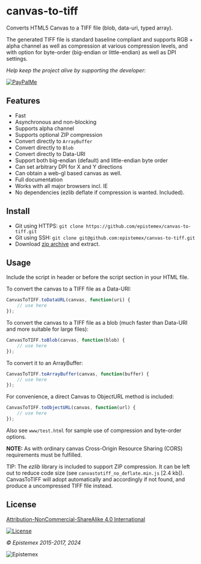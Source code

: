 ﻿canvas-to-tiff
==============

Converts HTML5 Canvas to a TIFF file (blob, data-uri, typed array).

The generated TIFF file is standard baseline compliant and supports RGB + alpha
channel as well as compression at various compression levels, and with
option for byte-order (big-endian or little-endian) as well as DPI settings.

_Help keep the project alive by supporting the developer:_

[![PayPalMe](https://github.com/epistemex/transformation-matrix-js/assets/70324091/04203267-58f0-402b-9589-e2dee6e7c510)](https://paypal.me/KenNil)

Features
--------

- Fast
- Asynchronous and non-blocking
- Supports alpha channel
- Supports optional ZIP compression
- Convert directly to `ArrayBuffer`
- Convert directly to `Blob`
- Convert directly to Data-URI
- Support both big-endian (default) and little-endian byte order
- Can set arbitrary DPI for X and Y directions
- Can obtain a web-gl based canvas as well.
- Full documentation
- Works with all major browsers incl. IE
- No dependencies (ezlib deflate if compression is wanted. Included).


Install
-------

- Git using HTTPS: `git clone https://github.com/epistemex/canvas-to-tiff.git`
- Git using SSH: `git clone git@github.com:epistemex/canvas-to-tiff.git`
- Download [zip archive](https://github.com/epistemex/canvas-to-tiff/archive/master.zip) and extract.


Usage
-----

Include the script in header or before the script section in your HTML file.

To convert the canvas to a TIFF file as a Data-URI:
```javascript
CanvasToTIFF.toDataURL(canvas, function(uri) {
	// use here
});
```

To convert the canvas to a TIFF file as a blob (much faster than Data-URI
and more suitable for large files):
```javascript
CanvasToTIFF.toBlob(canvas, function(blob) {
	// use here
});
```

To convert it to an ArrayBuffer:
```javascript
CanvasToTIFF.toArrayBuffer(canvas, function(buffer) {
	// use here
});
```

For convenience, a direct Canvas to ObjectURL method is included:
```javascript
CanvasToTIFF.toObjectURL(canvas, function(url) {
	// use here
});
```

Also see `www/test.html` for sample use of compression and byte-order 
options.

**NOTE:** As with ordinary canvas Cross-Origin Resource Sharing (CORS) 
requirements must be fulfilled.

TIP: The *ezlib* library is included to support ZIP compression.
It can be left out to reduce code size (see `canvastotiff_no_deflate.min.js` [2.4 kb]).
CanvasToTIFF will adopt automatically and accordingly if not found, and 
produce a uncompressed TIFF file instead.


License
-------

[Attribution-NonCommercial-ShareAlike 4.0 International](https://creativecommons.org/licenses/by-nc-sa/4.0/)

[![License](https://i.creativecommons.org/l/by-nc-sa/4.0/88x31.png)](https://creativecommons.org/licenses/by-nc-sa/4.0/)


*&copy; Epistemex 2015-2017, 2024*
 
![Epistemex](http://i.imgur.com/wZSsyt8.png)
